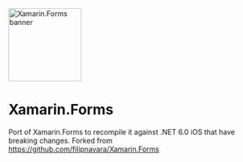 
<img src="Assets/banner.png" alt="Xamarin.Forms banner" height="145" >

# Xamarin.Forms #

Port of Xamarin.Forms to recompile it against .NET 6.0 iOS that have breaking changes.
Forked from https://github.com/filipnavara/Xamarin.Forms
